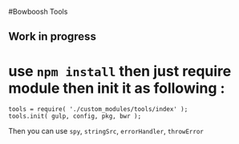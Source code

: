 #Bowboosh Tools

## Work in progress

# use `npm install` then just require module then init it as following :

```
tools = require( './custom_modules/tools/index' );
tools.init( gulp, config, pkg, bwr );
```

Then you can use `spy`, `stringSrc`, `errorHandler`, `throwError`